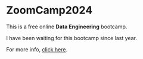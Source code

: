 # ZoomCamp2024

This is a free online **Data Engineering** bootcamp.

I have been waiting for this bootcamp since last year.

For more info, [click here](https://github.com/DataTalksClub/data-engineering-zoomcamp/tree/main).